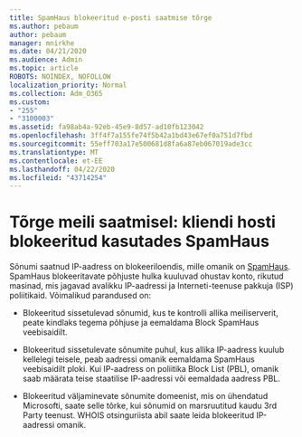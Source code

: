 ```yaml
---
title: SpamHaus blokeeritud e-posti saatmise tõrge
ms.author: pebaum
author: pebaum
manager: mnirkhe
ms.date: 04/21/2020
ms.audience: Admin
ms.topic: article
ROBOTS: NOINDEX, NOFOLLOW
localization_priority: Normal
ms.collection: Adm_O365
ms.custom:
- "255"
- "3100003"
ms.assetid: fa98ab4a-92eb-45e9-8d57-ad10fb123042
ms.openlocfilehash: 3ff4f7a155fe74f5b42a1bd43e67ef0a751d7fbd
ms.sourcegitcommit: 55eff703a17e500681d8fa6a87eb067019ade3cc
ms.translationtype: MT
ms.contentlocale: et-EE
ms.lasthandoff: 04/22/2020
ms.locfileid: "43714254"
---
```

# <a name="error-sending-email-client-host-blocked-using-spamhaus"></a>Tõrge meili saatmisel: kliendi hosti blokeeritud kasutades SpamHaus

Sõnumi saatnud IP-aadress on blokeeriloendis, mille omanik on [SpamHaus](https://go.microsoft.com/fwlink/p/?linkid=123245). SpamHaus blokeeritavate põhjuste hulka kuuluvad ohustav konto, rikutud masinad, mis jagavad avalikku IP-aadressi ja Interneti-teenuse pakkuja (ISP) poliitikaid. Võimalikud parandused on:
  
- Blokeeritud sissetulevad sõnumid, kus te kontrolli allika meiliserverit, peate kindlaks tegema põhjuse ja eemaldama Block SpamHaus veebisaidilt.

- Blokeeritud sissetulevate sõnumite puhul, kus allika IP-aadress kuulub kellelegi teisele, peab aadressi omanik eemaldama SpamHaus veebisaidilt ploki. Kui IP-aadress on poliitika Block List (PBL), omanik saab määrata teise staatilise IP-aadressi või eemaldada aadress PBL.

- Blokeeritud väljaminevate sõnumite domeenist, mis on ühendatud Microsofti, saate selle tõrke, kui sõnumid on marsruutitud kaudu 3rd Party teenust. WHOIS otsinguriista abil saate leida blokeeritud IP-aadressi omanik.
